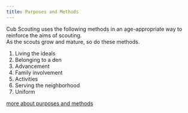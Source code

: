 ```yaml
---
title: Purposes and Methods
---
```

Cub Scouting uses the following methods in an age-appropriate way to reinforce the aims of scouting.  
As the scouts grow and mature, so do these methods.

1. Living the ideals
2. Belonging to a den
3. Advancement
4. Family involvement
5. Activities
6. Serving the neighborhood
7. Uniform

[more about purposes and methods](http://www.scouting.org/scoutsource/CubScouts/Parents/About/pandm.aspx)

